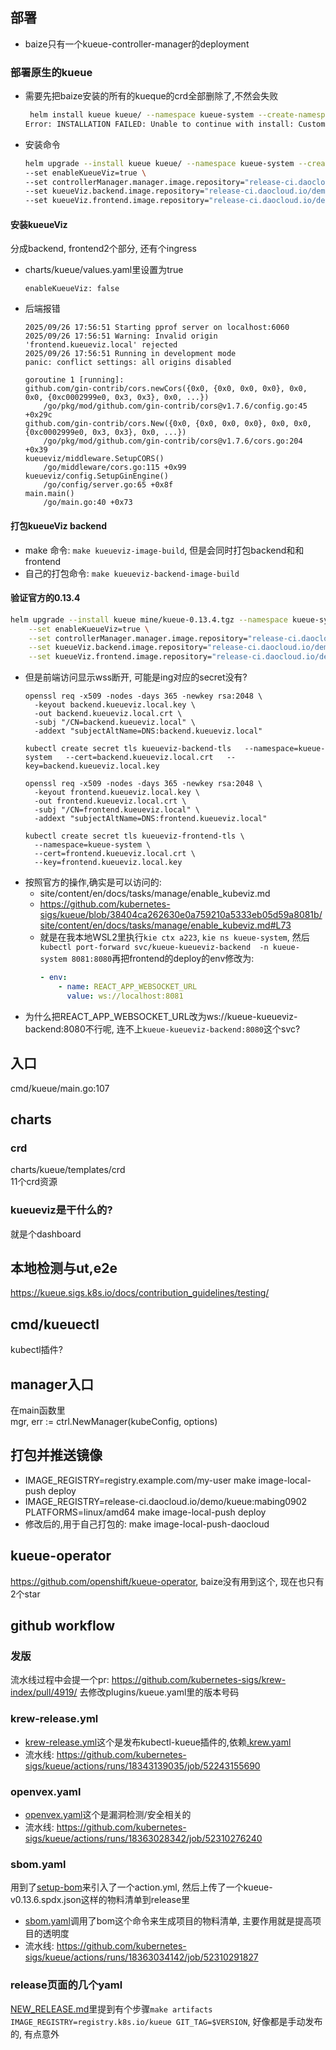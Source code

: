 ## 部署
- baize只有一个kueue-controller-manager的deployment
### 部署原生的kueue
- 需要先把baize安装的所有的kueque的crd全部删除了,不然会失败     
    ```bash
     helm install kueue kueue/ --namespace kueue-system --create-namespace
    Error: INSTALLATION FAILED: Unable to continue with install: CustomResourceDefinition "clusterqueues.kueue.x-k8s.io" in namespace "" exists and cannot be imported into the current release: invalid ownership metadata; annotation validation error: key "meta.helm.sh/release-name" must equal "kueue": current value is "baize-agent"
    ```
- 安装命令   
    ```bash
    helm upgrade --install kueue kueue/ --namespace kueue-system --create-namespace \
    --set enableKueueViz=true \
    --set controllerManager.manager.image.repository="release-ci.daocloud.io/demo/kueue/kueue" \
    --set kueueViz.backend.image.repository="release-ci.daocloud.io/demo/kueue/kueueviz-backend" \
    --set kueueViz.frontend.image.repository="release-ci.daocloud.io/demo/kueue/kueueviz-frontend"
    ```
#### 安装kueueViz  
分成backend, frontend2个部分, 还有个ingress
- charts/kueue/values.yaml里设置为true
    ```cgo
    enableKueueViz: false
    ```
- 后端报错
    ```cgo
    2025/09/26 17:56:51 Starting pprof server on localhost:6060
    2025/09/26 17:56:51 Warning: Invalid origin 'frontend.kueueviz.local' rejected
    2025/09/26 17:56:51 Running in development mode
    panic: conflict settings: all origins disabled
    
    goroutine 1 [running]:
    github.com/gin-contrib/cors.newCors({0x0, {0x0, 0x0, 0x0}, 0x0, 0x0, {0xc0002999e0, 0x3, 0x3}, 0x0, ...})
        /go/pkg/mod/github.com/gin-contrib/cors@v1.7.6/config.go:45 +0x29c
    github.com/gin-contrib/cors.New({0x0, {0x0, 0x0, 0x0}, 0x0, 0x0, {0xc0002999e0, 0x3, 0x3}, 0x0, ...})
        /go/pkg/mod/github.com/gin-contrib/cors@v1.7.6/cors.go:204 +0x39
    kueueviz/middleware.SetupCORS()
        /go/middleware/cors.go:115 +0x99
    kueueviz/config.SetupGinEngine()
        /go/config/server.go:65 +0x8f
    main.main()
        /go/main.go:40 +0x73
    ```
#### 打包kueueViz backend
- make 命令: `make kueueviz-image-build`, 但是会同时打包backend和和frontend
- 自己的打包命令: `make kueueviz-backend-image-build`

#### 验证官方的0.13.4
```bash
helm upgrade --install kueue mine/kueue-0.13.4.tgz --namespace kueue-system --create-namespace \
    --set enableKueueViz=true \
    --set controllerManager.manager.image.repository="release-ci.daocloud.io/demo/kueue/kueue" \
    --set kueueViz.backend.image.repository="release-ci.daocloud.io/demo/kueue/kueueviz-backend" \
    --set kueueViz.frontend.image.repository="release-ci.daocloud.io/demo/kueue/kueueviz-frontend"
```
- 但是前端访问显示wss断开, 可能是ing对应的secret没有?
    ```cgo
    openssl req -x509 -nodes -days 365 -newkey rsa:2048 \
      -keyout backend.kueueviz.local.key \
      -out backend.kueueviz.local.crt \
      -subj "/CN=backend.kueueviz.local" \
      -addext "subjectAltName=DNS:backend.kueueviz.local"
      
    kubectl create secret tls kueueviz-backend-tls   --namespace=kueue-system   --cert=backend.kueueviz.local.crt   --key=backend.kueueviz.local.key
    
    openssl req -x509 -nodes -days 365 -newkey rsa:2048 \
      -keyout frontend.kueueviz.local.key \
      -out frontend.kueueviz.local.crt \
      -subj "/CN=frontend.kueueviz.local" \
      -addext "subjectAltName=DNS:frontend.kueueviz.local"
      
    kubectl create secret tls kueueviz-frontend-tls \
      --namespace=kueue-system \
      --cert=frontend.kueueviz.local.crt \
      --key=frontend.kueueviz.local.key
    ```
- 按照官方的操作,确实是可以访问的:  
  - site/content/en/docs/tasks/manage/enable_kubeviz.md  
  - https://github.com/kubernetes-sigs/kueue/blob/38404ca262630e0a759210a5333eb05d59a8081b/site/content/en/docs/tasks/manage/enable_kubeviz.md#L73  
  - 就是在我本地WSL2里执行`kie ctx a223`, `kie ns kueue-system`, 然后`kubectl port-forward svc/kueue-kueueviz-backend  -n kueue-system 8081:8080`再把frontend的deploy的env修改为:
    ```yaml
    - env:
        - name: REACT_APP_WEBSOCKET_URL
          value: ws://localhost:8081
    ```
- 为什么把REACT_APP_WEBSOCKET_URL改为ws://kueue-kueueviz-backend:8080不行呢, 连不上`kueue-kueueviz-backend:8080`这个svc?
## 入口
cmd/kueue/main.go:107

## charts
### crd
charts/kueue/templates/crd  
11个crd资源  

### kueueviz是干什么的?
就是个dashboard

## 本地检测与ut,e2e
https://kueue.sigs.k8s.io/docs/contribution_guidelines/testing/

## cmd/kueuectl
kubectl插件?

## manager入口
在main函数里  
mgr, err := ctrl.NewManager(kubeConfig, options)

## 打包并推送镜像
- IMAGE_REGISTRY=registry.example.com/my-user make image-local-push deploy
- IMAGE_REGISTRY=release-ci.daocloud.io/demo/kueue:mabing0902 PLATFORMS=linux/amd64 make image-local-push deploy
- 修改后的,用于自己打包的: make image-local-push-daocloud

## kueue-operator
https://github.com/openshift/kueue-operator, baize没有用到这个, 现在也只有2个star

## github workflow
### 发版
流水线过程中会提一个pr: https://github.com/kubernetes-sigs/krew-index/pull/4919/ 去修改plugins/kueue.yaml里的版本号码

### krew-release.yml
- [krew-release.yml](.github/workflows/krew-release.yml)这个是发布kubectl-kueue插件的,依赖[.krew.yaml](.krew.yaml)
- 流水线: https://github.com/kubernetes-sigs/kueue/actions/runs/18343139035/job/52243155690

### openvex.yaml
- [openvex.yaml](.github/workflows/openvex.yaml)这个是漏洞检测/安全相关的
- 流水线: https://github.com/kubernetes-sigs/kueue/actions/runs/18363028342/job/52310276240

### sbom.yaml
用到了[setup-bom](https://github.com/kubernetes-sigs/release-actions/tree/main/setup-bom)来引入了一个action.yml, 然后上传了一个kueue-v0.13.6.spdx.json这样的物料清单到release里
- [sbom.yaml](.github/workflows/sbom.yaml)调用了bom这个命令来生成项目的物料清单, 主要作用就是提高项目的透明度
- 流水线: https://github.com/kubernetes-sigs/kueue/actions/runs/18363034142/job/52310291827

### release页面的几个yaml
[NEW_RELEASE.md](.github/ISSUE_TEMPLATE/NEW_RELEASE.md)里提到有个步骤`make artifacts IMAGE_REGISTRY=registry.k8s.io/kueue GIT_TAG=$VERSION`, 好像都是手动发布的, 有点意外